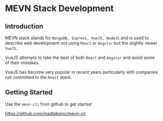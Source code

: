 # MEVN Stack Development

## Introduction

MEVN stack stands for `MongoDB, Express, VueJS, NodeJS` and is used to describe web development not using `React` or `Angular` but the slightly newer `VueJS`.

VueJS attempts to take the best of both `React` and `Angular` and avoid some of their mistakes.

VueJS has become very popular in recent years particularly with companies not committed to the `React` stack.

## Getting Started

Use the `mevn-cli` from github to get started

https://github.com/madlabsinc/mevn-cli